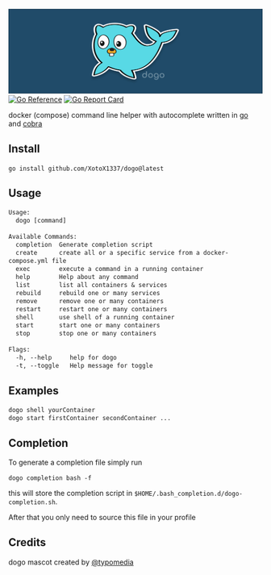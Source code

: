 ![dogo logo](assets/Dogo.png)
[![Go Reference](https://pkg.go.dev/badge/github.com/XotoX1337/dogo.svg)](https://pkg.go.dev/github.com/XotoX1337/dogo)
[![Go Report Card](https://goreportcard.com/badge/github.com/XotoX1337/dogo)](https://goreportcard.com/report/github.com/XotoX1337/dogo)

docker (compose) command line helper with autocomplete written in [go](https://go.dev/) and [cobra](https://github.com/spf13/cobra)

## Install

```shell
go install github.com/XotoX1337/dogo@latest
```

## Usage 
```shell
Usage:
  dogo [command]

Available Commands:
  completion  Generate completion script
  create      create all or a specific service from a docker-compose.yml file
  exec        execute a command in a running container
  help        Help about any command
  list        list all containers & services
  rebuild     rebuild one or many services
  remove      remove one or many containers
  restart     restart one or many containers
  shell       use shell of a running container
  start       start one or many containers
  stop        stop one or many containers

Flags:
  -h, --help     help for dogo
  -t, --toggle   Help message for toggle
```
## Examples
    dogo shell yourContainer
    dogo start firstContainer secondContainer ...

## Completion

To generate a completion file simply run 

```shell
dogo completion bash -f
```


this will store the completion script in `$HOME/.bash_completion.d/dogo-completion.sh`.

After that you only need to source this file in your profile

## Credits
dogo mascot created by [@typomedia](https://github.com/typomedia)

